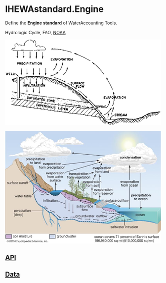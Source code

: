 # IHEWAstandard.Engine

Define the **Engine standard** of WaterAccounting Tools.

Hydrologic Cycle, FAO, [NOAA](https://www.nwrfc.noaa.gov/info/water_cycle/hydrology.cgi)

![alt text](./img/Hydrologic_Cycle-FAO.gif "IHEWAengine.1, Hydrologic Cycle, FAO")

![alt text](./img/Hydrologic_Cycle-EB.jpg "IHEWAengine.1, Hydrologic Cycle, Encyclopaedia Britannica Inc")


## [API](./API.md)


## [Data](./Data.md)

